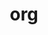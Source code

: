 ---
title: org
description: tgedr.com organisation information
image:

# Badge style
style:
    background: "#03463eff"
    color: "#fff"
---